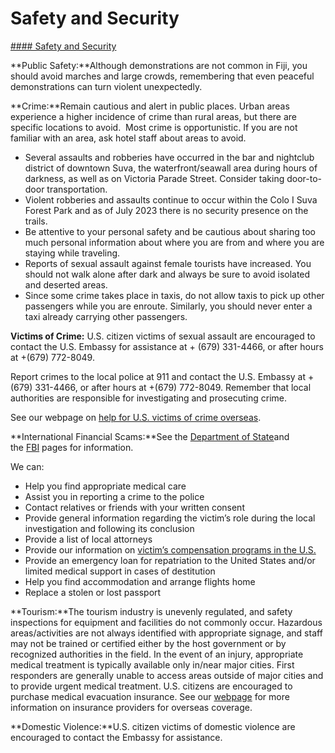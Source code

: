 # Safety and Security

[#### Safety and Security](javascript:void(0); "Safety and Security")

**Public Safety:**Although demonstrations are not common in Fiji, you should avoid marches and large crowds, remembering that even peaceful demonstrations can turn violent unexpectedly.

**Crime:**Remain cautious and alert in public places. Urban areas experience a higher incidence of crime than rural areas, but there are specific locations to avoid.  Most crime is opportunistic. If you are not familiar with an area, ask hotel staff about areas to avoid.

* Several assaults and robberies have occurred in the bar and nightclub district of downtown Suva, the waterfront/seawall area during hours of darkness, as well as on Victoria Parade Street. Consider taking door-to-door transportation.
* Violent robberies and assaults continue to occur within the Colo I Suva Forest Park and as of July 2023 there is no security presence on the trails.
* Be attentive to your personal safety and be cautious about sharing too much personal information about where you are from and where you are staying while traveling.
* Reports of sexual assault against female tourists have increased. You should not walk alone after dark and always be sure to avoid isolated and deserted areas.
* Since some crime takes place in taxis, do not allow taxis to pick up other passengers while you are enroute. Similarly, you should never enter a taxi already carrying other passengers.

**Victims of Crime:** U.S. citizen victims of sexual assault are encouraged to contact the U.S. Embassy for assistance at + (679) 331-4466, or after hours at +(679) 772-8049.

Report crimes to the local police at 911 and contact the U.S. Embassy at + (679) 331-4466, or after hours at +(679) 772-8049. Remember that local authorities are responsible for investigating and prosecuting crime.

See our webpage on [help for U.S. victims of crime overseas](http://travel.state.gov/content/passports/en/emergencies/victims.html).

**International Financial Scams:**See the [Department of State](http://travel.state.gov/content/passports/english/emergencies/scams.html)and the [FBI](https://travel.state.gov/content/travel/en/international-travel/International-Travel-Country-Information-Pages/Fiji.html#ExternalPopup) pages for information.

We can:

* Help you find appropriate medical care
* Assist you in reporting a crime to the police
* Contact relatives or friends with your written consent
* Provide general information regarding the victim’s role during the local investigation and following its conclusion
* Provide a list of local attorneys
* Provide our information on [victim’s compensation programs in the U.S.](http://travel.state.gov/content/passports/english/emergencies/victims.html)
* Provide an emergency loan for repatriation to the United States and/or limited medical support in cases of destitution
* Help you find accommodation and arrange flights home
* Replace a stolen or lost passport

**Tourism:**The tourism industry is unevenly regulated, and safety inspections for equipment and facilities do not commonly occur. Hazardous areas/activities are not always identified with appropriate signage, and staff may not be trained or certified either by the host government or by recognized authorities in the field. In the event of an injury, appropriate medical treatment is typically available only in/near major cities. First responders are generally unable to access areas outside of major cities and to provide urgent medical treatment. U.S. citizens are encouraged to purchase medical evacuation insurance. See our [webpage](https://travel.state.gov/content/travel/en/international-travel/before-you-go/your-health-abroad/insurance-providers-overseas.html) for more information on insurance providers for overseas coverage.

**Domestic Violence:**U.S. citizen victims of domestic violence are encouraged to contact the Embassy for assistance.